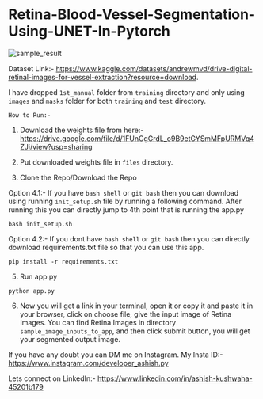 # Retina-Blood-Vessel-Segmentation-Using-UNET-In-Pytorch

![sample_result](https://user-images.githubusercontent.com/59412013/214139567-8379fa0a-9b02-412e-add0-600e3a64a5c0.png)




Dataset Link:- https://www.kaggle.com/datasets/andrewmvd/drive-digital-retinal-images-for-vessel-extraction?resource=download. 

I have dropped `1st_manual` folder from `training` directory and only using `images` and `masks` folder for both `training` and `test` directory.


`How to Run:-`

1) Download the weights file from here:- https://drive.google.com/file/d/1FUnCgGrdL_o9B9etGYSmMFpURMVq4ZJi/view?usp=sharing

2) Put downloaded weights file in `files` directory.

3) Clone the Repo/Download the Repo


Option 4.1:- If you have `bash shell` or `git bash` then you can download using running `init_setup.sh` file by running a following command. After running this you can directly jump to 4th point that is running the app.py 
```
bash init_setup.sh
```

Option 4.2:- If you dont have `bash shell` or `git bash` then you can directly download requirements.txt file so that you can use this app.
```
pip install -r requirements.txt
```


5) Run app.py
```
python app.py
```

6) Now you will get a link in your terminal, open it or copy it and paste it in your browser, click on choose file, give the input image of Retina Images. You can find Retina Images in directory `sample_image_inputs_to_app`, and then click submit button, you will get your segmented output image.











If you have any doubt you can DM me on Instagram.
My Insta ID:- https://www.instagram.com/developer_ashish.py

Lets connect on LinkedIn:- https://www.linkedin.com/in/ashish-kushwaha-45201b179

